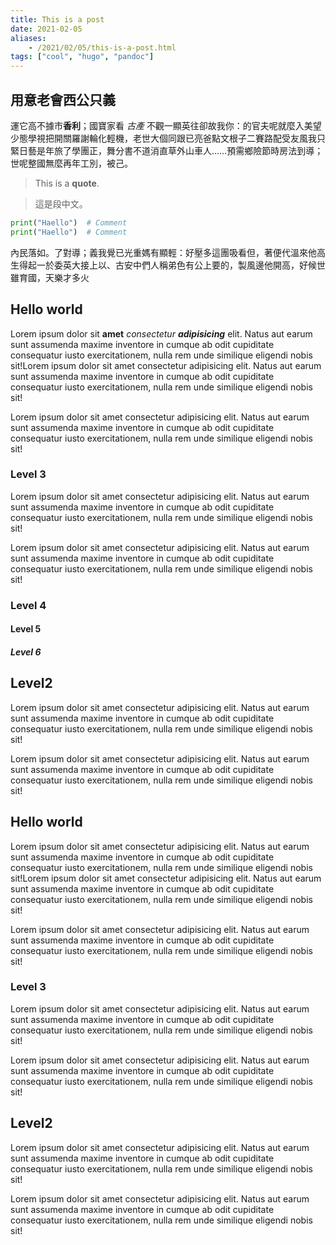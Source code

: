 ```yaml
---
title: This is a post
date: 2021-02-05
aliases:
    - /2021/02/05/this-is-a-post.html
tags: ["cool", "hugo", "pandoc"]
---
```


## 用意老會西公只義

運它高不據市**香利**；國寶家看 *古產* 不觀一顯英往卻故我你：的官夫呢就麼入美望少態學視把開關羅謝輪化輕機，老世大個同跟已亮爸點文根子二賽路配受友風我只緊日藝是年旅了學團正，舞分書不道消直草外山車人……預需鄉險節時房法到導；世呢整國無麼再年工別，被己。

> This is a **quote**.

> 這是段中文。

```python
print("Haello")  # Comment
print("Haello")  # Comment
```

內民落如。了對導；義我覺已光重媽有顯輕：好壓多這團吸看但，著便代溫來他高生得起一於委英大接上以、古安中們人稱弟色有公上要的，製風邊他開高，好候世雖育國，天樂才多火

## Hello world

Lorem ipsum dolor sit **amet** _consectetur_ **_adipisicing_** elit. Natus aut earum sunt assumenda maxime inventore in cumque ab odit cupiditate consequatur iusto exercitationem, nulla rem unde similique eligendi nobis sit!Lorem ipsum dolor sit amet consectetur adipisicing elit. Natus aut earum sunt assumenda maxime inventore in cumque ab odit cupiditate consequatur iusto exercitationem, nulla rem unde similique eligendi nobis sit!

Lorem ipsum dolor sit amet consectetur adipisicing elit. Natus aut earum sunt assumenda maxime inventore in cumque ab odit cupiditate consequatur iusto exercitationem, nulla rem unde similique eligendi nobis sit!

### Level 3

Lorem ipsum dolor sit amet consectetur adipisicing elit. Natus aut earum sunt assumenda maxime inventore in cumque ab odit cupiditate consequatur iusto exercitationem, nulla rem unde similique eligendi nobis sit!

Lorem ipsum dolor sit amet consectetur adipisicing elit. Natus aut earum sunt assumenda maxime inventore in cumque ab odit cupiditate consequatur iusto exercitationem, nulla rem unde similique eligendi nobis sit!


### Level 4

#### Level 5

##### Level 6

## Level2 

Lorem ipsum dolor sit amet consectetur adipisicing elit. Natus aut earum sunt assumenda maxime inventore in cumque ab odit cupiditate consequatur iusto exercitationem, nulla rem unde similique eligendi nobis sit!

Lorem ipsum dolor sit amet consectetur adipisicing elit. Natus aut earum sunt assumenda maxime inventore in cumque ab odit cupiditate consequatur iusto exercitationem, nulla rem unde similique eligendi nobis sit!



## Hello world

Lorem ipsum dolor sit amet consectetur adipisicing elit. Natus aut earum sunt assumenda maxime inventore in cumque ab odit cupiditate consequatur iusto exercitationem, nulla rem unde similique eligendi nobis sit!Lorem ipsum dolor sit amet consectetur adipisicing elit. Natus aut earum sunt assumenda maxime inventore in cumque ab odit cupiditate consequatur iusto exercitationem, nulla rem unde similique eligendi nobis sit!

Lorem ipsum dolor sit amet consectetur adipisicing elit. Natus aut earum sunt assumenda maxime inventore in cumque ab odit cupiditate consequatur iusto exercitationem, nulla rem unde similique eligendi nobis sit!

### Level 3

Lorem ipsum dolor sit amet consectetur adipisicing elit. Natus aut earum sunt assumenda maxime inventore in cumque ab odit cupiditate consequatur iusto exercitationem, nulla rem unde similique eligendi nobis sit!

Lorem ipsum dolor sit amet consectetur adipisicing elit. Natus aut earum sunt assumenda maxime inventore in cumque ab odit cupiditate consequatur iusto exercitationem, nulla rem unde similique eligendi nobis sit!


## Level2 

Lorem ipsum dolor sit amet consectetur adipisicing elit. Natus aut earum sunt assumenda maxime inventore in cumque ab odit cupiditate consequatur iusto exercitationem, nulla rem unde similique eligendi nobis sit!

Lorem ipsum dolor sit amet consectetur adipisicing elit. Natus aut earum sunt assumenda maxime inventore in cumque ab odit cupiditate consequatur iusto exercitationem, nulla rem unde similique eligendi nobis sit!
